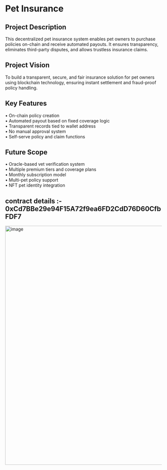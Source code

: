 # Pet Insurance

## Project Description
This decentralized pet insurance system enables pet owners to purchase policies on-chain and receive automated payouts. It ensures transparency, eliminates third-party disputes, and allows trustless insurance claims.

## Project Vision
To build a transparent, secure, and fair insurance solution for pet owners using blockchain technology, ensuring instant settlement and fraud-proof policy handling.

## Key Features
• On-chain policy creation  
• Automated payout based on fixed coverage logic  
• Transparent records tied to wallet address  
• No manual approval system  
• Self-serve policy and claim functions  

## Future Scope
• Oracle-based vet verification system  
• Multiple premium tiers and coverage plans  
• Monthly subscription model  
• Multi-pet policy support  
• NFT pet identity integration  
## contract details :- 0xCd7BBe29e94F15A72f9ea6FD2CdD76D60CfbFDF7

<img width="1366" height="768" alt="image" src="https://github.com/user-attachments/assets/f20eee6a-f38b-4bf1-9493-fd9281d1740d" />
